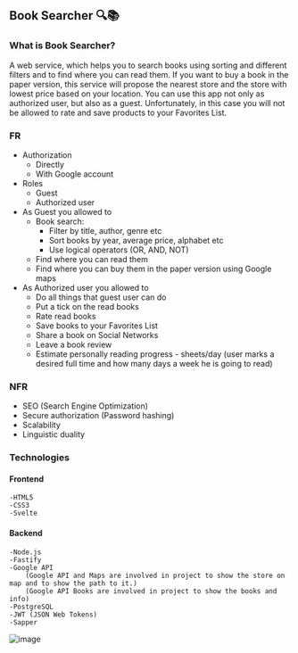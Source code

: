 ## Book Searcher 🔍📚 

### What is Book Searcher?
A web service, which helps you to search books using sorting and different filters and to find where you can read them. If you want to buy a book in the paper version, this service will propose the nearest store and the store with lowest price based on your location. You can use this app not only as authorized user, but also as a guest. Unfortunately, in this case you will not be allowed to rate and save products to your Favorites List. 

### FR
* Authorization
    - Directly
    - With Google account
* Roles
    - Guest
    - Authorized user
* As Guest you allowed to
    - Book search:
        - Filter by title, author, genre etc
        - Sort books by year, average price, alphabet etc
        - Use logical operators (OR, AND, NOT)
    - Find where you can read them
    - Find where you can buy them in the paper version using Google maps
* As Authorized user you allowed to
    - Do all things that guest user can do
    - Put a tick on the read books
    - Rate read books
    - Save books to your Favorites List
    - Share a book on Social Networks
    - Leave a book review
    - Estimate personally reading progress - sheets/day (user marks a desired full time and how many days a week he is going to read)

### NFR
* SEO (Search Engine Optimization)
* Secure authorization (Password hashing)
* Scalability
* Linguistic duality

### Technologies
#### Frontend
    -HTML5 
    -CSS3
    -Svelte
#### Backend
    -Node.js
    -Fastify
    -Google API
        (Google API and Maps are involved in project to show the store on map and to show the path to it.)
        (Google API Books are involved in project to show the books and info)
    -PostgreSQL
    -JWT (JSON Web Tokens)
    -Sapper
![image](https://drive.google.com/uc?export=view&id=1oBZwB-OxBLn_Tcyvn3yBC8dUCLKHa-aA)